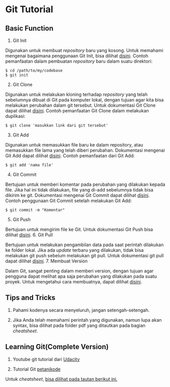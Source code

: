 # Git Tutorial
## Basic Function 

 1. Git Init
 
Digunakan untuk membuat *repository* baru yang kosong. Untuk memahami mengenai bagaimana penggunaan Git Init, bisa dilihat [disini](https://git-scm.com/docs/git-init).
Contoh pemanfaatan dalam pembuatan *repository* baru dalam suatu direktori:
```
$ cd /path/to/my/codebase
$ git init
```

 2. Git Clone
 
Digunakan untuk melakukan kloning terhadap *repository* yang telah sebelumnya dibuat di Git pada komputer lokal, dengan tujuan agar kita bisa melakukan perubahan dalam git tersebut. Untuk dokumentasi Git Clone dapat dilihat [disini](https://git-scm.com/docs/git-clone).
Contoh pemanfaatan Git Clone dalam melakukan duplikasi:
```
$ git clone 'masukkan link dari git tersebut'
```

 3. Git Add
 
Digunakan untuk memasukkan file baru ke dalam repository, atau memasukkan file lama yang telah diberi perubahan. Dokumentasi mengenai Git Add dapat dilihat [disini](https://git-scm.com/docs/git-add).
Contoh pemanfaatan dari Git Add:
```
$ git add 'nama file'
```

 4. Git Commit
 
Bertujuan untuk memberi komentar pada perubahan yang dilakukan kepada file. Jika hal ini tidak dilakukan, file yang di-add sebelumnya tidak bisa dikirim ke git. Dokumentasi mengenai Git Commit dapat dilihat [disini](https://git-scm.com/docs/git-commit).
Contoh penggunaan Git Commit setelah melakukan Git Add:
```
$ git commit -m "Komentar"
```
5. Git Push

Bertujuan untuk mengirim file ke Git. Untuk dokumentasi Git Push bisa dilihat [disini](https://git-scm.com/docs/git-push).
6. Git Pull

Bertujuan untuk melakukan pengambilan data pada saat perintah dilakukan ke folder lokal. Jika ada *update* terbaru yang dilakukan, tidak bisa melakukan git push sebelum melakukan git pull. Untuk dokumentasi git pull dapat dilihat [disini](https://git-scm.com/docs/git-pull).
7. Membuat Version

Dalam Git, sangat penting dalam memberi version, dengan tujuan agar pengguna dapat melihat apa saja perubahan yang dilakukan pada suatu proyek. Untuk mengetahui cara membuatnya, dapat dilihat [disini](https://help.github.com/en/github/administering-a-repository/creating-releases).

## Tips and Tricks
1. Pahami kodenya secara menyeluruh, jangan setengah-setengah.

2. Jika Anda telah memahami perintah yang digunakan, namun lupa akan syntax, bisa dilihat pada folder pdf yang ditautkan pada bagian *cheatsheet*.

## Learning Git(Complete Version)
1. Youtube git tutorial dari [Udacity](https://www.youtube.com/playlist?list=PLAwxTw4SYaPk8_-6IGxJtD3i2QAu5_s_p)

2. Tutorial Git [petanikode](https://www.petanikode.com/tutorial/git/)

Untuk *cheatsheet*, [bisa dilihat pada tautan berikut ini.](https://education.github.com/git-cheat-sheet-education.pdf)
